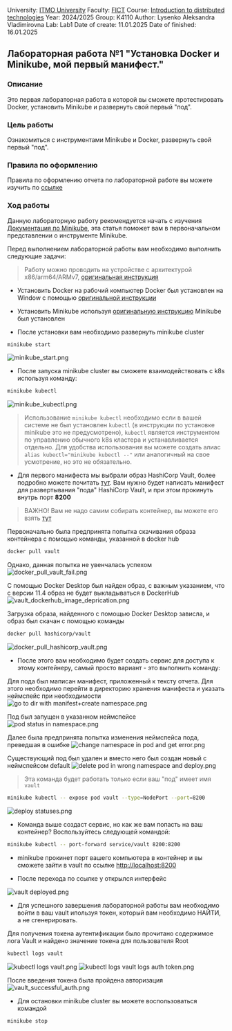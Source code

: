 University: [ITMO University](https://itmo.ru/ru/)
Faculty: [FICT](https://fict.itmo.ru)
Course: [Introduction to distributed technologies](https://github.com/itmo-ict-faculty/introduction-to-distributed-technologies)
Year: 2024/2025
Group: K4110
Author: Lysenko Aleksandra Vladimirovna
Lab: Lab1
Date of create: 11.01.2025
Date of finished: 16.01.2025

## Лабораторная работа №1 "Установка Docker и Minikube, мой первый манифест."
### Описание
Это первая лабораторная работа в которой вы сможете протестировать Docker, установить Minikube и развернуть свой первый "под".

### Цель работы
Ознакомиться с инструментами Minikube и Docker, развернуть свой первый "под".

### Правила по оформлению

Правила по оформлению отчета по лабораторной работе вы можете изучить по [ссылке](../reportdesign.md)

### Ход работы
Данную лабораторную работу рекомендуется начать с изучения [Документация по Minikube](https://minikube.sigs.k8s.io/docs/), эта статья поможет вам в первоначальном представлении о инструменте Minikube.

Перед выполнением лабораторной работы вам необходимо выполнить следующие задачи:

> Работу можно проводить на устройстве с архитектурой x86/arm64/ARMv7, [оригинальная инструкция](https://minikube.sigs.k8s.io/docs/start/)

- Установить Docker на рабочий компьютер
Docker был установлен на Window c помощью [оригинальной инструкции](https://docs.docker.com/engine/install/)

- Установить Minikube используя [оригинальную инструкцию](https://minikube.sigs.k8s.io/docs/start/)
Minikube был установлен

- После установки вам необходимо развернуть minikube cluster

```bash
minikube start
```
![minikube_start.png](pictures%2Fminikube_start.png)
- После запуска minikube cluster вы сможете взаимодействовать с k8s используя команду:

```bash
minikube kubectl
```
![minikube_kubectl.png](pictures%2Fminikube_kubectl.png)

> Использование `minikube kubectl` необходимо если в вашей системе не был установлен `kubectl` (в инструкции по установке minikube это не предусмотрено), `kubectl` является инструментом по управлению обычного k8s кластера и устанавливается отдельно. Для удобства использования вы можете создать алиас `alias kubectl="minikube kubectl --"` или аналогичный на свое усмотрение, но это не обязательно.

- Для первого манифеста мы выбрали образ HashiCorp Vault, более подробно можете почитать [тут](https://www.vaultproject.io). Вам нужно будет написать манифест для развертывания "пода" HashiCorp Vault, и при этом прокинуть внутрь порт **8200**

> ВАЖНО! Вам не надо самим собирать контейнер, вы можете его взять [тут](https://hub.docker.com/_/vault/)

Первоначально была предпринята попытка скачивания образа контейнера с помощью команды, указанной в docker hub
```bash
docker pull vault
```

Однако, данная попытка не увенчалась успехом
![docker_pull_vault_fail.png](pictures%2Fdocker_pull_vault_fail.png)

С помощью Docker Desktop был найден образ, с важным указанием, что с версии 11.4 образ не будет выкладываться в DockerHub
![vault_dockerhub_image_deprication.png](pictures%2Fvault_dockerhub_image_deprication.png)

Загрузка образа, найденного с помощью Docker Desktop зависла, и образ был скачан с помощью команды

```bash
docker pull hashicorp/vault
```
![docker_pull_hashicorp_vault.png](pictures%2Fdocker_pull_hashicorp_vault.png)

- После этого вам необходимо будет создать сервис для доступа к этому контейнеру, самый просто вариант - это выполнить команду:

Для пода был маписан манифест, приложенный к тексту отчета. Для этого необходимо перейти в директорию хранения манифеста и указать неймспейс при необходимости
![go to dir with manifest+create namespace.png](pictures%2Fgo%20to%20dir%20with%20manifest%2Bcreate%20namespace.png)

Под был запущен в указанном неймспейсе
![pod status in namespace.png](pictures%2Fpod%20status%20in%20namespace.png)

Далее была предпринята попытка изменения неймспейса пода, преведшая в ошибке
![change namespace in pod and get error.png](pictures%2Fchange%20namespace%20in%20pod%20and%20get%20error.png)

Существующий под был удален и вместо него был создан новый с неймспейсом default
![delete pod in wrong namespace and deploy.png](pictures%2Fdelete%20pod%20in%20wrong%20namespace%20and%20deploy.png)

> Эта команда будет работать только если ваш "под" имеет имя `vault`

```bash
minikube kubectl -- expose pod vault --type=NodePort --port=8200
```
![deploy statuses.png](pictures%2Fdeploy%20statuses.png)
- Команда выше создаст сервис, но как же вам попасть на ваш контейнер? Воспользуйтесь следующей командой:

```bash
minikube kubectl -- port-forward service/vault 8200:8200
```

- minikube прокинет порт вашего компьютера в контейнер и вы сможете зайти в vault по ссылке [http://localhost:8200](http://localhost:8200)

- После перехода по ссылке у открылся интерфейс 

![vault deployed.png](pictures%2Fvault%20deployed.png)

- Для успешного завершения лабораторной работы вам необходимо войти в ваш vault ипользуя токен, который вам необходимо НАЙТИ, а не сгенерировать.

Для получения токена аутентификации было прочитано содержимое лога Vault и найдено значение токена для пользователя Root
```bash
kubectl logs vault
```
![kubectl logs vault.png](pictures%2Fkubectl%20logs%20vault.png)
![kubectl logs vault logs auth token.png](pictures%2Fkubectl%20logs%20vault%20logs%20auth%20token.png)

После введения токена была пройдена авторизация
![vault_successful_auth.png](pictures%2Fvault_successful_auth.png)

- Для остановки minikube cluster вы можете воспользоваться командой

```bash
minikube stop
```
